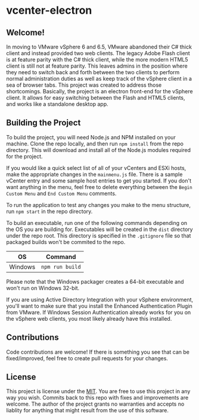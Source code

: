 # vcenter-electron

## Welcome!

In moving to VMware vSphere 6 and 6.5, VMware abandoned their C# thick client and instead provided two web clients. The legacy Adobe Flash client is at feature parity with the C# thick client, while the more modern HTML5 client is still not at feature parity. This leaves admins in the position where they need to switch back and forth between the two clients to perform normal administration duties as well as keep track of the vSphere client in a sea of browser tabs. This project was created to address those shortcomings. Basically, the project is an electron front-end for the vSphere client. It allows for easy switching between the Flash and HTML5 clients, and works like a standalone desktop app.

## Building the Project

To build the project, you will need Node.js and NPM installed on your machine. Clone the repo locally, and then run `npm install` from the repo directory. This will download and install all of the Node.js modules required for the project. 

If you would like a quick select list of all of your vCenters and ESXi hosts, make the appropriate changes in the `mainmenu.js` file. There is a sample vCenter entry and some sample host entries to get you started. If you don't want anything in the menu, feel free to delete everything between the `Begin Custom Menu` and `End Custom Menu` comments.

To run the application to test any changes you make to the menu structure, run `npm start` in the repo directory.

To build an executable, run one of the following commands depending on the OS you are building for. Executables will be created in the `dist` directory under the repo root. This directory is specified in the `.gitignore` file so that packaged builds won't be commited to the repo.

| OS | Command |
|---|---|
|Windows|`npm run build`|

Please note that the Windows packager creates a 64-bit executable and won't run on Windows 32-bit.

If you are using Active Directory Integration with your vSphere environment, you'll want to make sure that you install the Enhanced Authentication Plugin from VMware. If Windows Session Authentication already works for you on the vSphere web clients, you most likely already have this installed.

## Contributions
Code contributions are welcome! If there is something you see that can be fixed/improved, feel free to create pull requests for your changes. 


## License

This project is license under the [MIT](LICENSE.md). You are free to use this project in any way you wish. Commits back to this repo with fixes and improvements are welcome. The author of the project grants no warranties and accepts no liablity for anything that might result from the use of this software. 
